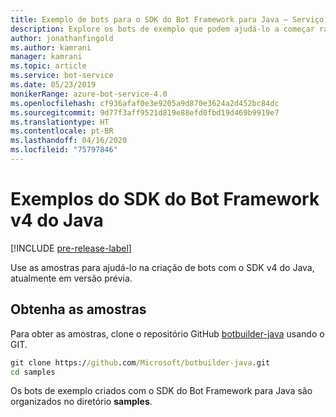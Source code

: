 ```yaml
---
title: Exemplo de bots para o SDK do Bot Framework para Java – Serviço de Bot
description: Explore os bots de exemplo que podem ajudá-lo a começar rapidamente seu desenvolvimento de bots com o SDK do Bot Framework para Java.
author: jonathanfingold
ms.author: kamrani
manager: kamrani
ms.topic: article
ms.service: bot-service
ms.date: 05/23/2019
monikerRange: azure-bot-service-4.0
ms.openlocfilehash: cf936afaf0e3e9205a9d870e3624a2d452bc84dc
ms.sourcegitcommit: 9d77f3aff9521d819e88efd0fbd19d469b9919e7
ms.translationtype: HT
ms.contentlocale: pt-BR
ms.lasthandoff: 04/16/2020
ms.locfileid: "75797846"
---
```

# <a name="bot-framework-sdk-v4-java-samples"></a>Exemplos do SDK do Bot Framework v4 do Java
[!INCLUDE [pre-release-label](../includes/pre-release-label.md)]

Use as amostras para ajudá-lo na criação de bots com o SDK v4 do Java, atualmente em versão prévia.

## <a name="get-the-samples"></a>Obtenha as amostras
Para obter as amostras, clone o repositório GitHub [botbuilder-java](https://github.com/Microsoft/botbuilder-java) usando o GIT.

```cmd
git clone https://github.com/Microsoft/botbuilder-java.git
cd samples
```
Os bots de exemplo criados com o SDK do Bot Framework para Java são organizados no diretório **samples**.
